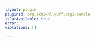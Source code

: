 ```yaml
---
layout: plugin
pluginId: org.akhikhl.wuff.osgi-bundle
isJarAvailable: true
error: ''
violations: []

---
```

